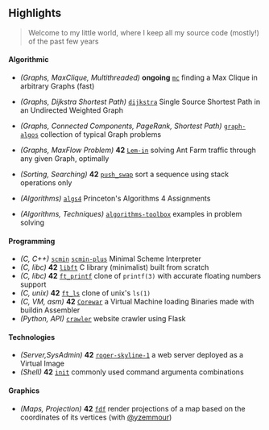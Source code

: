 ## Highlights

> Welcome to my little world, where I keep all my source code (mostly!) of the past few years

#### Algorithmic
 * *(Graphs, MaxClique, Multithreaded)* **ongoing** [`mc`](https://github.com/0x0584/mc) finding a Max Clique in arbitrary Graphs (fast) 
 * *(Graphs, Dijkstra Shortest Path)* [`dijkstra`](https://github.com/0x0584/dijkstra) Single Source Shortest Path in an Undirected Weighted Graph
 * *(Graphs, Connected Components, PageRank, Shortest Path)* [`graph-algos`](https://github.com/0x0584/graph-algos) collection of typical Graph problems
 * *(Graphs, MaxFlow Problem)* **42** [`Lem-in`](https://github.com/0x0584/Lem-in) solving Ant Farm traffic through any given Graph, optimally
 * *(Sorting, Searching)* **42** [`push_swap`](https://github.com/0x0584/push_swap) sort a sequence using stack operations only 
  
 * *(Algorithms)* [`algs4`](https://github.com/0x0584/algs4) Princeton's Algorithms 4 Assignments
 * *(Algorithms, Techniques)* [`algorithms-toolbox`](https://github.com/0x0584/algorithmic-toolbox) examples in problem solving


#### Programming

 * *(C, C++)* [`scmin`](https://github.com/0x0584/scmin) [`scmin-plus`](https://github.com/0x0584/scmin-plus) Minimal Scheme Interpreter
 * *(C, libc)* **42** [`libft`](https://github.com/0x0584/libft) C library (minimalist) built from scratch
 * *(C, libc)* **42** [`ft_printf`](https://github.com/0x0584/ft_printf)  clone of `printf(3)` with accurate floating numbers support
 * *(C, unix)* **42** [`ft_ls`](https://github.com/0x0584/ft_ls) clone of unix's `ls(1)`
 * *(C, VM, asm)* **42** [`Corewar`](https://github.com/0x0584/corewar) a Virtual Machine loading Binaries made with buildin Assembler
 * *(Python, API)* [`crawler`](https://github.com/0x0584/crawler) website crawler using Flask 

#### Technologies

 * *(Server,SysAdmin)* **42** [`roger-skyline-1`](https://github.com/0x0584/roger-skyline-1) a web server deployed as a Virtual Image
 *  *(Shell)* **42** [`init`](]https://github.com/0x0584/init) commonly used command argumenta combinations
 
 #### Graphics
 * *(Maps, Projection)* **42** [`fdf`](https://github.com/0x0584/fdf) render projections of a map based on the coordinates of its vertices (with [@yzemmour](https://www.github.com/yzemmour)) 

